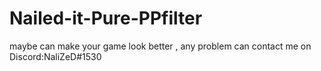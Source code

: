 # Nailed-it-Pure-PPfilter
maybe can make your game look better , any problem can contact me on
Discord:NaliZeD#1530
